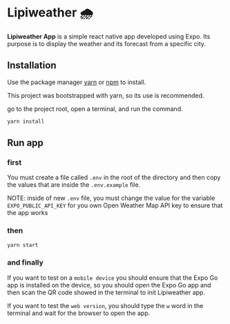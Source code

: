 # Lipiweather 🌧

**Lipiweather App** is a simple react native app developed using Expo. Its purpose is to display the weather and its forecast from a specific city.



## Installation

Use the package manager [yarn](https://pip.pypa.io/en/stable/) or [npm](#) to install.

This project was bootstrapped with yarn, so its use is recommended.

go to the project root, open a terminal, and run the  command.

```bash
yarn install
```

## Run app

### first

You must create a file called `.env` in the root of the directory and then copy the values ​​that are inside the `.env.example` file.

NOTE: inside of new `.env` file, you must change the value for the variable `EXPO_PUBLIC_API_KEY` for you own Open Weather Map API key to ensure that the app works

### then

```bash
yarn start
``` 
### and finally

If you want to test on a `mobile device` you should ensure that the Expo Go app is installed on the device, so you should open the Expo Go app and then scan the QR code showed in  the terminal to init Lipiweather app.

If you want to test the `web version`, you should type the `w` word in the terminal and wait for the browser to open the app.
